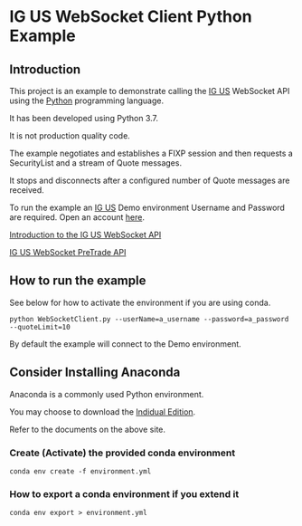 # IG US WebSocket Client Python Example

## Introduction

This project is an example to demonstrate calling the  [IG US](https://www.ig.com/us/welcome-page) WebSocket API using the [Python](https://www.python.org/) programming language.

It has been developed using Python 3.7.

It is not production quality code.

The example negotiates and establishes a FIXP session and then requests a SecurityList and a stream of Quote messages.

It stops and disconnects after a configured number of Quote messages are received.

To run the example an [IG US](https://www.ig.com/us/welcome-page) Demo environment Username and Password are required. Open an account [here](https://www.ig.com/us/application-form).

[Introduction to the IG US WebSocket API](https://github.com/IG-Group/ig-orchestrations/blob/master/ig-us-rfed/document/websocket/websocketAPI.md)

[IG US WebSocket PreTrade API](https://github.com/IG-Group/ig-orchestrations/blob/master/ig-us-rfed/document/websocket/websocketPreTradeAPI.md)

## How to run the example

See below for how to activate the environment if you are using conda.

```
python WebSocketClient.py --userName=a_username --password=a_password --quoteLimit=10
```

By default the example will connect to the Demo environment.


## Consider Installing Anaconda

Anaconda is a commonly used Python environment.

You may choose to download the  [Indidual Edition](https://www.anaconda.com/products/individual).

Refer to the documents on the above site.

### Create (Activate) the provided conda environment

```
conda env create -f environment.yml
```

### How to export a conda environment if you extend it

```
conda env export > environment.yml
```
